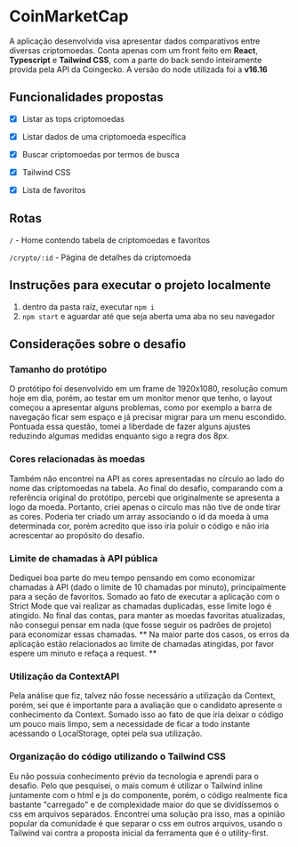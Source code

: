 # CoinMarketCap
A aplicação desenvolvida visa apresentar dados comparativos entre diversas criptomoedas. Conta apenas com um front feito em **React**, **Typescript** e **Tailwind CSS**, com a parte do back sendo inteiramente provida pela API da Coingecko. A versão do node utilizada foi a **v16.16**


## Funcionalidades propostas
- [x] Listar as tops criptomoedas
- [x] Listar dados de uma criptomoeda específica
- [x] Buscar criptomoedas por termos de busca
- [x] Tailwind CSS
- [x] Lista de favoritos


## Rotas
`/` - Home contendo tabela de criptomoedas e favoritos

`/crypto/:id` - Página de detalhes da criptomoeda


## Instruções para executar o projeto localmente
1. dentro da pasta raíz, executar `npm i`
2. `npm start` e aguardar até que seja aberta uma aba no seu navegador


## Considerações sobre o desafio

### Tamanho do protótipo
O protótipo foi desenvolvido em um frame de 1920x1080, resolução comum hoje em dia, porém, ao testar em um monitor menor que tenho, o layout começou a apresentar alguns problemas, como por exemplo a barra de navegação ficar sem espaço e já precisar migrar para um menu escondido. Pontuada essa questão, tomei a liberdade de fazer alguns ajustes reduzindo algumas medidas enquanto sigo a regra dos 8px.

### Cores relacionadas às moedas
Também não encontrei na API as cores apresentadas no círculo ao lado do nome das criptomoedas na tabela. Ao final do desafio, comparando com a referência original do protótipo, percebi que originalmente se apresenta a logo da moeda. Portanto, criei apenas o círculo mas não tive de onde tirar as cores. Poderia ter criado um array associando o id da moeda à uma determinada cor, porém acredito que isso iria poluir o código e não iria acrescentar ao propósito do desafio.

### Limite de chamadas à API pública
Dediquei boa parte do meu tempo pensando em como economizar chamadas à API (dado o limite de 10 chamadas por minuto), principalmente para a seção de favoritos. Somado ao fato de executar a aplicação com o Strict Mode que vai realizar as chamadas duplicadas, esse limite logo é atingido. No final das contas, para manter as moedas favoritas atualizadas, não consegui pensar em nada (que fosse seguir os padrões de projeto) para economizar essas chamadas. ** Na maior parte dos casos, os erros da aplicação estão relacionados ao limite de chamadas atingidas, por favor espere um minuto e refaça a request. **

### Utilização da ContextAPI
Pela análise que fiz, talvez não fosse necessário a utilização da Context, porém, sei que é importante para a avaliação que o candidato apresente o conhecimento da Context. Somado isso ao fato de que iria deixar o código um pouco mais limpo, sem a necessidade de ficar a todo instante acessando o LocalStorage, optei pela sua utilização.

### Organização do código utilizando o Tailwind CSS
Eu não possuia conhecimento prévio da tecnologia e aprendi para o desafio. Pelo que pesquisei, o mais comum é utilizar o Tailwind inline juntamente com o html e js do componente, porém, o código realmente fica bastante "carregado" e de complexidade maior do que se dividíssemos o css em arquivos separados. Encontrei uma solução pra isso, mas a opinião popular da comunidade é que separar o css em outros arquivos, usando o Tailwind vai contra a proposta inicial da ferramenta que é o utility-first.
